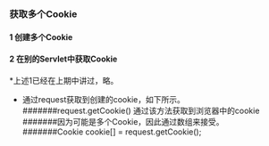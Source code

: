 ### 获取多个Cookie
#### 1 创建多个Cookie
#### 2 在别的Servlet中获取Cookie
*上述1已经在上期中讲过，略。

* 通过request获取到创建的cookie，如下所示。
 #######request.getCookie() 通过该方法获取到浏览器中的cookie  
 #######因为可能是多个Cookie，因此通过数组来接受。  
 #######Cookie cookie[] = request.getCookie();  
 
